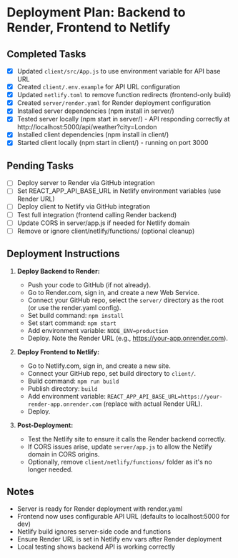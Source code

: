 # Deployment Plan: Backend to Render, Frontend to Netlify

## Completed Tasks
- [x] Updated `client/src/App.js` to use environment variable for API base URL
- [x] Created `client/.env.example` for API URL configuration
- [x] Updated `netlify.toml` to remove function redirects (frontend-only build)
- [x] Created `server/render.yaml` for Render deployment configuration
- [x] Installed server dependencies (npm install in server/)
- [x] Tested server locally (npm start in server/) - API responding correctly at http://localhost:5000/api/weather?city=London
- [x] Installed client dependencies (npm install in client/)
- [x] Started client locally (npm start in client/) - running on port 3000

## Pending Tasks
- [ ] Deploy server to Render via GitHub integration
- [ ] Set REACT_APP_API_BASE_URL in Netlify environment variables (use Render URL)
- [ ] Deploy client to Netlify via GitHub integration
- [ ] Test full integration (frontend calling Render backend)
- [ ] Update CORS in server/app.js if needed for Netlify domain
- [ ] Remove or ignore client/netlify/functions/ (optional cleanup)

## Deployment Instructions
1. **Deploy Backend to Render:**
   - Push your code to GitHub (if not already).
   - Go to Render.com, sign in, and create a new Web Service.
   - Connect your GitHub repo, select the `server/` directory as the root (or use the render.yaml config).
   - Set build command: `npm install`
   - Set start command: `npm start`
   - Add environment variable: `NODE_ENV=production`
   - Deploy. Note the Render URL (e.g., https://your-app.onrender.com).

2. **Deploy Frontend to Netlify:**
   - Go to Netlify.com, sign in, and create a new site.
   - Connect your GitHub repo, set build directory to `client/`.
   - Build command: `npm run build`
   - Publish directory: `build`
   - Add environment variable: `REACT_APP_API_BASE_URL=https://your-render-app.onrender.com` (replace with actual Render URL).
   - Deploy.

3. **Post-Deployment:**
   - Test the Netlify site to ensure it calls the Render backend correctly.
   - If CORS issues arise, update `server/app.js` to allow the Netlify domain in CORS origins.
   - Optionally, remove `client/netlify/functions/` folder as it's no longer needed.

## Notes
- Server is ready for Render deployment with render.yaml
- Frontend now uses configurable API URL (defaults to localhost:5000 for dev)
- Netlify build ignores server-side code and functions
- Ensure Render URL is set in Netlify env vars after Render deployment
- Local testing shows backend API is working correctly
